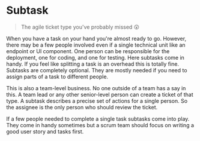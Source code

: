 # Subtask

> The agile ticket type you've probably missed 😲

When you have a task on your hand you're almost ready to go. However, there may be a few people involved even if a single technical unit like an endpoint or UI component. One person can be responsible for the deployment, one for coding, and one for testing. Here subtasks come in handy. If you feel like splitting a task is an overhead this is totally fine. Subtasks are completely optional. They are mostly needed if you need to assign parts of a task to different people.

This is also a team-level business. No one outside of a team has a say in this. A team lead or any other senior-level person can create a ticket of that type. A subtask describes a precise set of actions for a single person. So the assignee is the only person who should review the ticket.

If a few people needed to complete a single task subtasks come into play. They come in handy sometimes but a scrum team should focus on writing a good user story and tasks first. 

